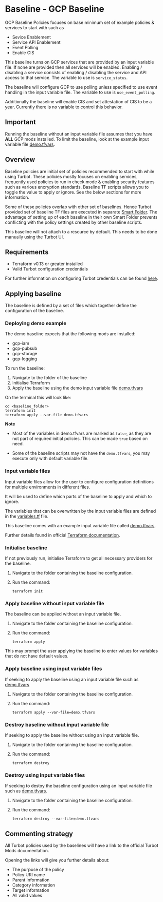 # Baseline - GCP Baseline

GCP Baseline Policies focuses on base minimum set of example policies & services to start with such as 

- Sevice Enablement
- Service API Enablement
- Event Polling
- Enable CIS

This baseline turns on GCP services that are provided by an input variable file.
If none are provided then all services will be enabled.
Enabling / disabling a service consists of enabling / disabling the service and API access to that service.
The variable to use is `service_status`.

The baseline will configure GCP to use polling unless specified to use event handling in the input variable file.
The variable to use is `use_event_polling`.

Additionally the baseline will enable CIS and set attestation of CIS to be a year.
Currently there is no variable to control this behavior.

## Important

Running the baseline without an input variable file assumes that you have **ALL** GCP mods installed.
To limit the baseline, look at the example input variable file [demo.tfvars](demo.tfvars).

## Overview

Baseline policies are initial set of policies recommended to start with while using Turbot. These policies mostly focuses on enabling services, frequently used policies to run in check mode & enabling security features such as various encryption standards. Baseline TF scripts allows you to toggle the value to apply or ignore. See the below sections for more information.

Some of these policies overlap with other set of baselines. Hence Turbot provided set of baseline TF files are executed in separate [Smart Folder](https://turbot.com/v5/docs/getting-started/smart_folder). The advantage of setting up of each baseline in their own Smart Folder prevents conflicting with the policy settings created by other baseline scripts.

This baseline will not attach to a resource by default. This needs to be done manually using the Turbot UI.

## Requirements

- Terraform v0.13 or greater installed
- Valid Turbot configuration credentials

For further information on configuring Turbot credentials can be found [here](https://turbot.com/v5/docs/reference/cli/installation#setup-your-turbot-credentials).

## Applying baseline

The baseline is defined by a set of files which together define the configuration of the baseline.

### Deploying demo example

The demo baseline expects that the following mods are installed:

- gcp-iam
- gcp-pubsub
- gcp-storage
- gcp-logging

To run the baseline:

1. Navigate to the folder of the baseline
2. Initialise Terraform
3. Apply the baseline using the demo input variable file [demo.tfvars](demo.tfvars)

On the terminal this will look like:

```shell
cd <baseline_folder>
terraform init
terraform apply --var-file demo.tfvars
```

**Note** 

- Most of the variables in demo.tfvars are marked as `false`, as they are not part of required initial policies. This can be made `true` based on need.

- Some of the baseline scripts may not have the `demo.tfvars`, you may execute only with default variable file.

### Input variable files

Input variable files allow for the user to configure configuration definitions for multiple environments in different files.

It will be used to define which parts of the baseline to apply and which to ignore.

The variables that can be overwritten by the input variable files are defined in the [variables.tf](variables.tf) file.

This baseline comes with an example input variable file called [demo.tfvars](demo.tfvars).

Further details found in official [Terraform documentation](https://www.terraform.io/docs/language/values/variables.html).

### Initialise baseline

If not previously run, initialise Terraform to get all necessary providers for the baseline.

1. Navigate to the folder containing the baseline configuration.
2. Run the command:

   ```shell
   terraform init
   ```

### Apply baseline without input variable file

The baseline can be applied without an input variable file.

1. Navigate to the folder containing the baseline configuration.
2. Run the command:

   ```shell
   terraform apply
   ```

This may prompt the user applying the baseline to enter values for variables that do not have default values.

### Apply baseline using input variable files

If seeking to apply the baseline using an input variable file such as [demo.tfvars](demo.tfvars).

1. Navigate to the folder containing the baseline configuration.
2. Run the command:

   ```shell
   terraform apply --var-file=demo.tfvars
   ```

### Destroy baseline without input variable file

If seeking to apply the baseline without using an input variable file.

1. Navigate to the folder containing the baseline configuration.
2. Run the command:

   ```shell
   terraform destroy
   ```

### Destroy using input variable files

If seeking to destoy the baseline configuration using an input variable file such as [demo.tfvars](demo.tfvars).

1. Navigate to the folder containing the baseline configuration.
2. Run the command:

   ```shell
   terraform destroy --var-file=demo.tfvars
   ```

## Commenting strategy

All Turbot policies used by the baselines will have a link to the official Turbot Mods documentation.

Opening the links will give you further details about:

- The purpose of the policy
- Policy URI name
- Parent information
- Category information
- Target information
- All valid values
